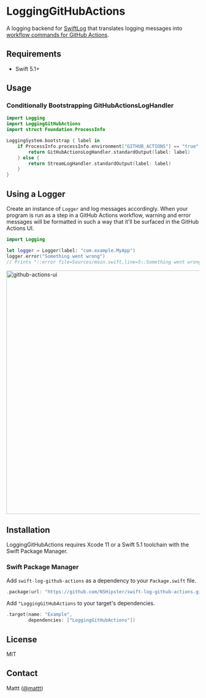 # LoggingGitHubActions

A logging backend for [SwiftLog](https://github.com/apple/swift-log)
that translates logging messages into
[workflow commands for GitHub Actions](https://help.github.com/en/actions/reference/workflow-commands-for-github-actions).

## Requirements

- Swift 5.1+

## Usage

### Conditionally Bootstrapping GitHubActionsLogHandler

```swift
import Logging
import LoggingGitHubActions
import struct Foundation.ProcessInfo

LoggingSystem.bootstrap { label in
    if ProcessInfo.processInfo.environment["GITHUB_ACTIONS"] == "true" {
        return GitHubActionsLogHandler.standardOutput(label: label)
    } else {
        return StreamLogHandler.standardOutput(label: label)
    }
}
```

## Using a Logger

Create an instance of `Logger` and log messages accordingly.
When your program is run as a step in a GitHub Actions workflow,
warning and error messages will be formatted in such a way that
it'll be surfaced in the GitHub Actions UI.

```swift
import Logging

let logger = Logger(label: "com.example.MyApp")
logger.error("Something went wrong")
// Prints "::error file=Sources/main.swift,line=5::Something went wrong
```

<img width="636" alt="github-actions-ui" src="https://user-images.githubusercontent.com/7659/77580395-294a2c80-6e99-11ea-8c2f-187612b1e945.png">

## Installation

LoggingGitHubActions requires Xcode 11
or a Swift 5.1 toolchain with the Swift Package Manager.

### Swift Package Manager

Add `swift-log-github-actions` as a dependency to your `Package.swift` file.

```swift
.package(url: "https://github.com/NSHipster/swift-log-github-actions.git", from: "0.0.1")
```

Add `"LoggingGitHubActions` to your target's dependencies.

```swift
.target(name: "Example",
        dependencies: ["LoggingGitHubActions"])
```

## License

MIT

## Contact

Mattt ([@mattt](https://twitter.com/mattt))
